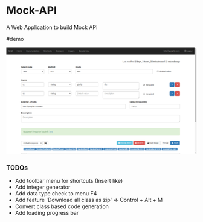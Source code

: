 # Mock-API

A Web Application to build Mock API

#demo

![screenshot.png](https://raw.githubusercontent.com/theapache64/Mock-API/master/screenshot.png)


### TODOs

- Add toolbar menu for shortcuts (Insert like)
- Add integer generator
- Add data type check to menu F4
- Add feature 'Download all class as zip' => Control + Alt + M
- Convert class based code generation 
- Add loading progress bar


